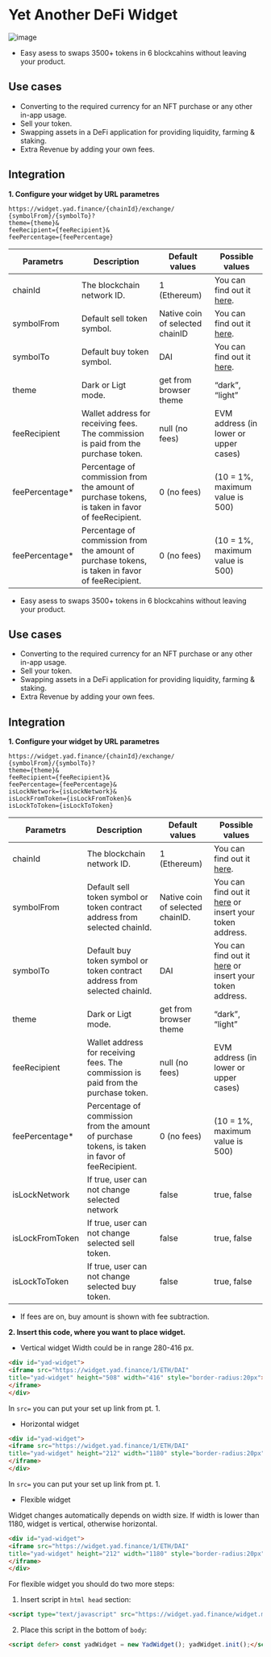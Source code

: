 # Yet Another DeFi Widget


![image](https://user-images.githubusercontent.com/116569800/209335753-a2e3e147-6b0b-4c97-9331-5bfe6da7e6e3.png)

- Easy asess to swaps 3500+ tokens in 6 blockcahins without leaving your product.


## Use cases
- Converting to the required currency for an NFT purchase or any other in-app usage.
- Sell your token.
- Swapping assets in a DeFi application for providing liquidity, farming & staking.
- Extra Revenue by adding your own fees.

## Integration
**1. Configure your widget by URL parametres**
```
https://widget.yad.finance/{chainId}/exchange/
{symbolFrom}/{symbolTo}?
theme={theme}&
feeRecipient={feeRecipient}&
feePercentage={feePercentage}
```


| Parametrs     |Description  |Default values  |Possible values|
|---------------|---|---|---|
| chainId       |The blockchain network ID.  | 1 (Ethereum) | You can find out it [here](https://github.com/Yet-Another-Defi/api-integration#endpoint-description).
| symbolFrom    | Default sell token symbol. | Native coin of selected chainID | You can find out it [here](https://github.com/Yet-Another-Defi/api-integration#get-v1chainidtokens).
| symbolTo      | Default buy token symbol. | DAI |You can find out it [here](https://github.com/Yet-Another-Defi/api-integration#get-v1chainidtokens).
| theme         | Dark or Ligt mode. | get from browser theme |“dark”, “light” 
| feeRecipient  | Wallet address for receiving fees. The commission is paid from the purchase token. | null (no fees) | EVM address (in lower or upper cases)
| feePercentage* | Percentage of commission from the amount of purchase tokens, is taken in favor of feeRecipient.  | 0 (no fees) | (10 = 1%, maximum value is 500)
| feePercentage* | Percentage of commission from the amount of purchase tokens, is taken in favor of feeRecipient.  | 0 (no fees) | (10 = 1%, maximum value is 500)

- Easy asess to swaps 3500+ tokens in 6 blockcahins without leaving your product.


## Use cases
- Converting to the required currency for an NFT purchase or any other in-app usage.
- Sell your token.
- Swapping assets in a DeFi application for providing liquidity, farming & staking.
- Extra Revenue by adding your own fees.

## Integration
**1. Configure your widget by URL parametres**
```
https://widget.yad.finance/{chainId}/exchange/
{symbolFrom}/{symbolTo}?
theme={theme}&
feeRecipient={feeRecipient}&
feePercentage={feePercentage}&
isLockNetwork={isLockNetwork}&
isLockFromToken={isLockFromToken}&
isLockToToken={isLockToToken}
```


| Parametrs     |Description  |Default values  |Possible values|
|---------------|---|---|---|
| chainId       |The blockchain network ID.  | 1 (Ethereum) | You can find out it [here](https://github.com/Yet-Another-Defi/api-integration#endpoint-description).
| symbolFrom    | Default sell token symbol or token contract address from selected chainId. | Native coin of selected chainID. | You can find out it [here](https://github.com/Yet-Another-Defi/api-integration#get-v1chainidtokens) or insert your token address.
| symbolTo      | Default buy token symbol or token contract address from selected chainId. | DAI |You can find out it [here](https://github.com/Yet-Another-Defi/api-integration#get-v1chainidtokens) or insert your token address.
| theme         | Dark or Ligt mode. | get from browser theme |“dark”, “light” 
| feeRecipient  | Wallet address for receiving fees. The commission is paid from the purchase token. | null (no fees) | EVM address (in lower or upper cases)
| feePercentage* | Percentage of commission from the amount of purchase tokens, is taken in favor of feeRecipient.  | 0 (no fees) | (10 = 1%, maximum value is 500)
| isLockNetwork | If true, user can not change selected network  | false | true, false
| isLockFromToken | If true, user can not change selected sell token.  | false | true, false
| isLockToToken |  If true, user can not change selected buy token.    | false | true, false

* If fees are on, buy amount is shown with fee subtraction.

**2. Insert this code, where you want to place widget.**

- Vertical widget
Width could be in range 280-416 px.
```html
<div id="yad-widget">
<iframe src="https://widget.yad.finance/1/ETH/DAI" 
title="yad-widget" height="508" width="416" style="border-radius:20px">
</iframe>
</div>

```
In `src=` you can put your set up link from pt. 1.

- Horizontal widget
```html
<div id="yad-widget">
<iframe src="https://widget.yad.finance/1/ETH/DAI" 
title="yad-widget" height="212" width="1180" style="border-radius:20px">
</iframe>
</div>

```
In `src=` you can put your set up link from pt. 1.
- Flexible widget

Widget changes automatically depends on width size. If width is lower than 1180, widget is vertical, otherwise horizontal.
```html
<div id="yad-widget">
<iframe src="https://widget.yad.finance/1/ETH/DAI" 
title="yad-widget" height="212" width="1180" style="border-radius:20px">
</iframe>
</div>

```
For flexible widget you should do two more steps:
1. Insert script in `html head` section:

```html
<script type="text/javascript" src="https://widget.yad.finance/widget.min.js"></script>

```
2. Place this script in the bottom of `body`:
```html
<script defer> const yadWidget = new YadWidget(); yadWidget.init();</script>
```
